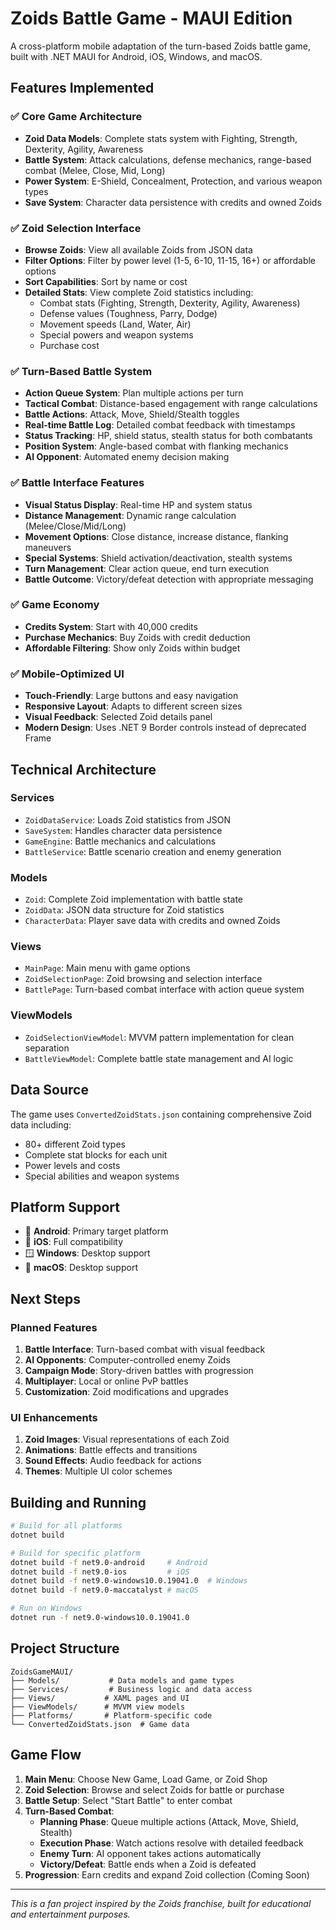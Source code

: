 # Zoids Battle Game - MAUI Edition

A cross-platform mobile adaptation of the turn-based Zoids battle game, built with .NET MAUI for Android, iOS, Windows, and macOS.

## Features Implemented

### ✅ Core Game Architecture
- **Zoid Data Models**: Complete stats system with Fighting, Strength, Dexterity, Agility, Awareness
- **Battle System**: Attack calculations, defense mechanics, range-based combat (Melee, Close, Mid, Long)
- **Power System**: E-Shield, Concealment, Protection, and various weapon types
- **Save System**: Character data persistence with credits and owned Zoids

### ✅ Zoid Selection Interface
- **Browse Zoids**: View all available Zoids from JSON data
- **Filter Options**: Filter by power level (1-5, 6-10, 11-15, 16+) or affordable options
- **Sort Capabilities**: Sort by name or cost
- **Detailed Stats**: View complete Zoid statistics including:
  - Combat stats (Fighting, Strength, Dexterity, Agility, Awareness)
  - Defense values (Toughness, Parry, Dodge)
  - Movement speeds (Land, Water, Air)
  - Special powers and weapon systems
  - Purchase cost

### ✅ Turn-Based Battle System
- **Action Queue System**: Plan multiple actions per turn
- **Tactical Combat**: Distance-based engagement with range calculations
- **Battle Actions**: Attack, Move, Shield/Stealth toggles
- **Real-time Battle Log**: Detailed combat feedback with timestamps
- **Status Tracking**: HP, shield status, stealth status for both combatants
- **Position System**: Angle-based combat with flanking mechanics
- **AI Opponent**: Automated enemy decision making

### ✅ Battle Interface Features
- **Visual Status Display**: Real-time HP and system status
- **Distance Management**: Dynamic range calculation (Melee/Close/Mid/Long)
- **Movement Options**: Close distance, increase distance, flanking maneuvers
- **Special Systems**: Shield activation/deactivation, stealth systems
- **Turn Management**: Clear action queue, end turn execution
- **Battle Outcome**: Victory/defeat detection with appropriate messaging

### ✅ Game Economy
- **Credits System**: Start with 40,000 credits
- **Purchase Mechanics**: Buy Zoids with credit deduction
- **Affordable Filtering**: Show only Zoids within budget

### ✅ Mobile-Optimized UI
- **Touch-Friendly**: Large buttons and easy navigation
- **Responsive Layout**: Adapts to different screen sizes
- **Visual Feedback**: Selected Zoid details panel
- **Modern Design**: Uses .NET 9 Border controls instead of deprecated Frame

## Technical Architecture

### Services
- `ZoidDataService`: Loads Zoid statistics from JSON
- `SaveSystem`: Handles character data persistence
- `GameEngine`: Battle mechanics and calculations
- `BattleService`: Battle scenario creation and enemy generation

### Models
- `Zoid`: Complete Zoid implementation with battle state
- `ZoidData`: JSON data structure for Zoid statistics
- `CharacterData`: Player save data with credits and owned Zoids

### Views
- `MainPage`: Main menu with game options
- `ZoidSelectionPage`: Zoid browsing and selection interface
- `BattlePage`: Turn-based combat interface with action queue system

### ViewModels
- `ZoidSelectionViewModel`: MVVM pattern implementation for clean separation
- `BattleViewModel`: Complete battle state management and AI logic

## Data Source

The game uses `ConvertedZoidStats.json` containing comprehensive Zoid data including:
- 80+ different Zoid types
- Complete stat blocks for each unit
- Power levels and costs
- Special abilities and weapon systems

## Platform Support

- 🤖 **Android**: Primary target platform
- 🍎 **iOS**: Full compatibility
- 🪟 **Windows**: Desktop support
- 🍎 **macOS**: Desktop support

## Next Steps

### Planned Features
1. **Battle Interface**: Turn-based combat with visual feedback
2. **AI Opponents**: Computer-controlled enemy Zoids
3. **Campaign Mode**: Story-driven battles with progression
4. **Multiplayer**: Local or online PvP battles
5. **Customization**: Zoid modifications and upgrades

### UI Enhancements
1. **Zoid Images**: Visual representations of each Zoid
2. **Animations**: Battle effects and transitions
3. **Sound Effects**: Audio feedback for actions
4. **Themes**: Multiple UI color schemes

## Building and Running

```bash
# Build for all platforms
dotnet build

# Build for specific platform
dotnet build -f net9.0-android     # Android
dotnet build -f net9.0-ios         # iOS  
dotnet build -f net9.0-windows10.0.19041.0  # Windows
dotnet build -f net9.0-maccatalyst # macOS

# Run on Windows
dotnet run -f net9.0-windows10.0.19041.0
```

## Project Structure

```
ZoidsGameMAUI/
├── Models/           # Data models and game types
├── Services/         # Business logic and data access
├── Views/           # XAML pages and UI
├── ViewModels/      # MVVM view models
├── Platforms/       # Platform-specific code
└── ConvertedZoidStats.json  # Game data
```

## Game Flow

1. **Main Menu**: Choose New Game, Load Game, or Zoid Shop
2. **Zoid Selection**: Browse and select Zoids for battle or purchase
3. **Battle Setup**: Select "Start Battle" to enter combat
4. **Turn-Based Combat**: 
   - **Planning Phase**: Queue multiple actions (Attack, Move, Shield, Stealth)
   - **Execution Phase**: Watch actions resolve with detailed feedback
   - **Enemy Turn**: AI opponent takes actions automatically
   - **Victory/Defeat**: Battle ends when a Zoid is defeated
5. **Progression**: Earn credits and expand Zoid collection (Coming Soon)

---

*This is a fan project inspired by the Zoids franchise, built for educational and entertainment purposes.*
